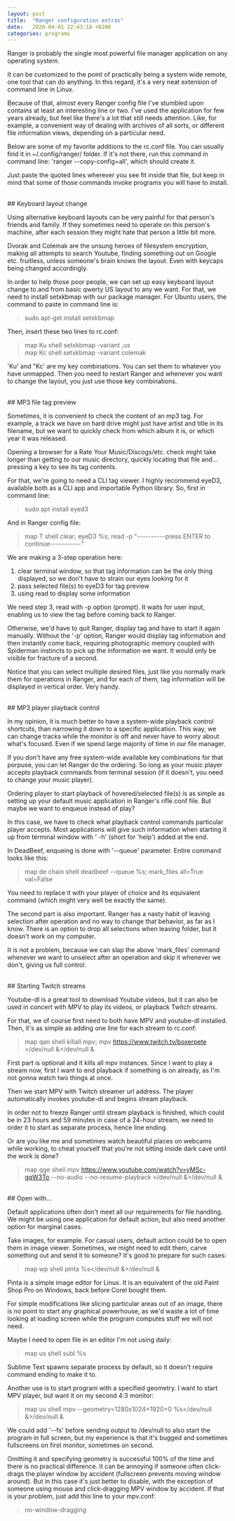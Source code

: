 ```yaml
---
layout: post
title:  "Ranger configuration extras"
date:   2020-04-01 22:43:18 +0200
categories: programs
---
```

Ranger is probably the single most powerful file manager application on any operating system.

It can be customized to the point of practically being a system wide remote, one tool that can do anything. In this regard, it's a very neat extension of command line in Linux.

Because of that, almost every Ranger config file I've stumbled upon contains at least an interesting line or two. I've used the application for few years already, but feel like there's a lot that still needs attention. Like, for example, a convenient way of dealing with archives of all sorts, or different file information views, depending on a particular need.

Below are some of my favorite additions to the rc.conf file. You can usually find it in ~/.config/ranger/ folder. If it's not there, run this command in command line: 'ranger --copy-config=all', which should create it.

Just paste the quoted lines wherever you see fit inside that file, but keep in mind that some of those commands invoke programs you will have to install.

<br>
## Keyboard layout change

Using alternative keyboard layouts can be very painful for that person's friends and family. If they sometimes need to operate on this person's machine, after each session they might hate that person a little bit more.

Dvorak and Colemak are the unsung heroes of filesystem encryption, making all attempts to search Youtube, finding something out on Google etc. fruitless, unless someone's brain knows the layout. Even with keycaps being changed accordingly.

In order to help those poor people, we can set up easy keyboard layout change to and from basic qwerty US layout to any we want. For that, we need to install setxkbmap with our package manager. For Ubuntu users, the command to paste in command line is:

> sudo apt-get install setxkbmap

Then, insert these two lines to rc.conf:

> map Ku shell setxkbmap -variant ,us  
> map Kc shell setxkbmap -variant colemak

'Ku' and "Kc' are my key combinations. You can set them to whatever you have unmapped. Then you need to restart Ranger and whenever you want to change the layout, you just use those key combinations.

<br>
## MP3 file tag preview

Sometimes, it is convenient to check the content of an mp3 tag. For example, a track we have on hard drive might just have artist and title in its filename, but we want to quickly check from which album it is, or which year it was released.

Opening a browser for a Rate Your Music/Discogs/etc. check might take longer than getting to our music directory, quickly locating that file and... pressing a key to see its tag contents.

For that, we're going to need a CLI tag viewer. I highly recommend eyeD3, available both as a CLI app and importable Python library. So, first in command line:

> sudo apt install eyed3

And in Ranger config file:

> map T shell clear; eyeD3 %s; read -p "----------press ENTER to continue-----------"

We are making a 3-step operation here:
1. clear terminal window, so that tag information can be the only thing displayed, so we don't have to strain our eyes looking for it
2. pass selected file(s) to eyeD3 for tag preview
3. using read to display some information

We need step 3, read with -p option (prompt). It waits for user input, enabling us to view the tag before coming back to Ranger.

Otherwise, we'd have to quit Ranger, display tag and have to start it again manually. Without the '-p' option, Ranger would display tag information and then instantly come back, requiring photographic memory coupled with Spiderman instincts to pick up the information we want. It would only be visible for fracture of a second.

Notice that you can select multiple desired files, just like you normally mark them for operations in Ranger, and for each of them, tag information will be displayed in vertical order. Very handy.

<br>
## MP3 player playback control

In my opinion, it is much better to have a system-wide playback control shortcuts, than narrowing it down to a specific application. This way, we can change tracks while the monitor is off and never have to worry about what's focused. Even if we spend large majority of time in our file manager.

If you don't have any free system-wide available key combinations for that porpuse, you can let Ranger do the ordering. So long as your music player accepts playback commands from terminal session (if it doesn't, you need to change your music player).

Ordering player to start playback of hovered/selected file(s) is as simple as setting up your default music application in Ranger's rifle.conf file. But maybe we want to enqueue instead of play?

In this case, we have to check what playback control commands particular player accepts. Most applications will give such information when starting it up from terminal window with ' -h' (short for 'help') added at the end.

In DeadBeef, enqueing is done with '--queue' parameter. Entire command looks like this:

> map de chain shell deadbeef --queue %s; mark_files all=True val=False

You need to replace it with your player of choice and its equivalent command (which might very well be exactly the same).

The second part is also important. Ranger has a nasty habit of leaving selection after operation and no way to change that behavior, as far as I know. There is an option to drop all selections when leaving folder, but it doesn't work on my computer.

It is not a problem, because we can slap the above 'mark_files' command whenever we want to unselect after an operation and skip it whenever we don't, giving us full control.

<br>
## Starting Twitch streams

Youtube-dl is a great tool to download Youtube videos, but it can also be used in concert with MPV to play its videos, or playback Twitch streams.

For that, we of course first need to both have MPV and youtube-dl installed. Then, it's as simple as adding one line for each stream to rc.conf:

> map qan shell killall mpv; mpv https://www.twitch.tv/boxerpete </dev/null &>/dev/null &

First part is optional and it kills all mpv instances. Since I want to play a stream now, first I want to end playback if something is on already, as I'm not gonna watch two things at once.

Then we start MPV with Twitch streamer url address. The player automatically invokes youtube-dl and begins stream playback.

In order not to freeze Ranger until stream playback is finished, which could be in 23 hours and 59 minutes in case of a 24-hour stream, we need to order it to start as separate process, hence line ending.

Or are you like me and sometimes watch beautiful places on webcams while working, to cheat yourself that you're not sitting inside dark cave until the work is done?

> map qge shell mpv https://www.youtube.com/watch?v=yMSc-qqW3To --no-audio --no-resume-playback </dev/null &>/dev/null &

<br>
## Open with...

Default applications often don't meet all our requirements for file handling. We might be using one application for default action, but also need another option for marginal cases.

Take images, for example. For casual users, default action could be to open them in image viewer. Sometimes, we might need to edit them, carve something out and send it to someone? It's good to prepare for such cases:

> map wp shell pinta %s</dev/null &>/dev/null &

Pinta is a simple image editor for Linux. It is an equivalent of the old Paint Shop Pro on Windows, back before Corel bought them.

For simple modifications like slicing particular areas out of an image, there is no point to start any graphical powerhouse, as we'd waste a lot of time looking at loading screen while the program computes stuff we will not need.

Maybe I need to open file in an editor I'm not using daily:

> map us shell subl %s

Sublime Text spawns separate process by default, so it doesn't require command ending to make it to.

Another use is to start program with a specified geometry. I want to start MPV player, but want it on my second 4:3 monitor:

> map uv shell mpv --geometry=1280x1024+1920+0 %s</dev/null &>/dev/null &

We could add '--fs' before sending output to /dev/null to also start the program in full screen, but my experience is that it's bugged and sometimes fullscreens on first monitor, sometimes on second.

Omitting it and specifying geometry is successful 100% of the time and there is no practical difference. It can be annoying if someone often click-drags the player window by accident (fullscreen prevents moving window around). But in this case it's just better to disable, with the exception of someone using mouse and click-dragging MPV window by accident. If that is your problem, just add this line to your mpv.conf:

> no-window-dragging
